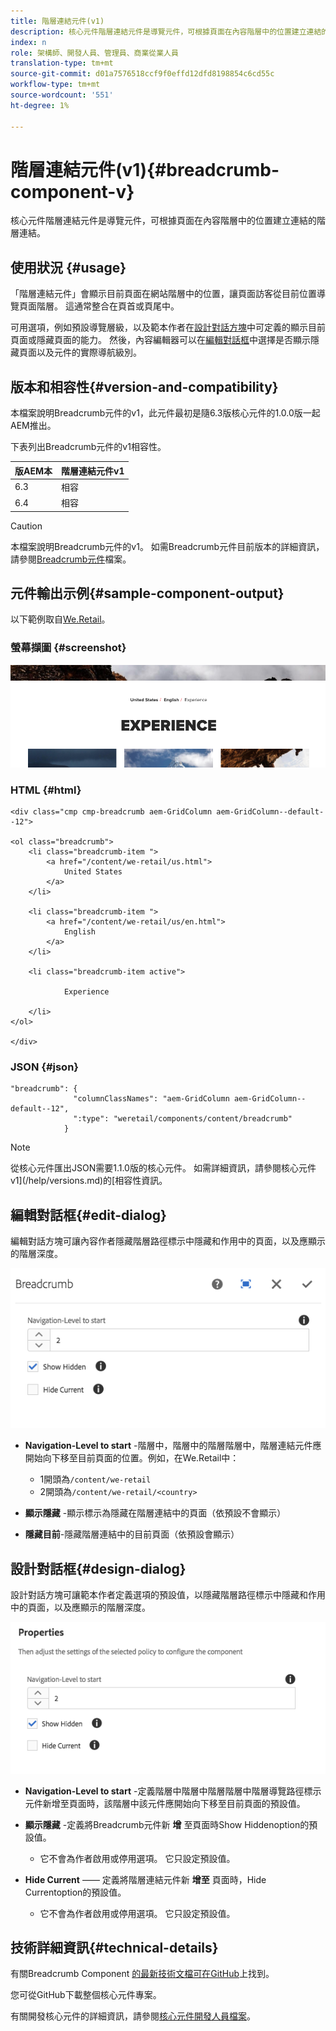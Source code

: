 ```yaml
---
title: 階層連結元件(v1)
description: 核心元件階層連結元件是導覽元件，可根據頁面在內容階層中的位置建立連結的階層連結。
index: n
role: 架構師、開發人員、管理員、商業從業人員
translation-type: tm+mt
source-git-commit: d01a7576518ccf9f0effd12dfd8198854c6cd55c
workflow-type: tm+mt
source-wordcount: '551'
ht-degree: 1%

---
```



# 階層連結元件(v1){#breadcrumb-component-v}

核心元件階層連結元件是導覽元件，可根據頁面在內容階層中的位置建立連結的階層連結。

## 使用狀況 {#usage}

「階層連結元件」會顯示目前頁面在網站階層中的位置，讓頁面訪客從目前位置導覽頁面階層。 這通常整合在頁首或頁尾中。

可用選項，例如預設導覽層級，以及範本作者在[設計對話方塊](#design-dialog)中可定義的顯示目前頁面或隱藏頁面的能力。 然後，內容編輯器可以在[編輯對話框](#edit-dialog)中選擇是否顯示隱藏頁面以及元件的實際導航級別。

## 版本和相容性{#version-and-compatibility}

本檔案說明Breadcrumb元件的v1，此元件最初是隨6.3版核心元件的1.0.0版一起AEM推出。

下表列出Breadcrumb元件的v1相容性。

| 版AEM本 | 階層連結元件v1 |
|--- |--- |
| 6.3 | 相容 |
| 6.4 | 相容 |

>[!CAUTION]
>
>本檔案說明Breadcrumb元件的v1。
>如需Breadcrumb元件目前版本的詳細資訊，請參閱[Breadcrumb元件](/help/components/breadcrumb.md)檔案。

## 元件輸出示例{#sample-component-output}

以下範例取自[We.Retail](https://helpx.adobe.com/experience-manager/6-4/sites/developing/using/we-retail.html)。

### 螢幕擷圖 {#screenshot}

![](/help/assets/chlimage_1-33.png)

### HTML {#html}

```
<div class="cmp cmp-breadcrumb aem-GridColumn aem-GridColumn--default--12">

<ol class="breadcrumb">
    <li class="breadcrumb-item ">
        <a href="/content/we-retail/us.html">
            United States
        </a>
    </li>

    <li class="breadcrumb-item ">
        <a href="/content/we-retail/us/en.html">
            English
        </a>
    </li>

    <li class="breadcrumb-item active">
        
            Experience
        
    </li>
</ol>
 
</div>
```

### JSON {#json}

```
"breadcrumb": {
              "columnClassNames": "aem-GridColumn aem-GridColumn--default--12",
              ":type": "weretail/components/content/breadcrumb"
            }
```

>[!NOTE]
>
>從核心元件匯出JSON需要1.1.0版的核心元件。 如需詳細資訊，請參閱核心元件v1](/help/versions.md)的[相容性資訊。

## 編輯對話框{#edit-dialog}

編輯對話方塊可讓內容作者隱藏階層路徑標示中隱藏和作用中的頁面，以及應顯示的階層深度。

![](/help/assets/chlimage_1-34.png)

* **Navigation-Level to start** -階層中，階層中的階層階層中，階層連結元件應開始向下移至目前頁面的位置。例如，在We.Retail中：

   * 1開頭為`/content/we-retail`
   * 2開頭為`/content/we-retail/<country>`

* **顯示隱藏** -顯示標示為隱藏在階層連結中的頁面（依預設不會顯示）
* **隱藏目前**-隱藏階層連結中的目前頁面（依預設會顯示）

## 設計對話框{#design-dialog}

設計對話方塊可讓範本作者定義選項的預設值，以隱藏階層路徑標示中隱藏和作用中的頁面，以及應顯示的階層深度。

![](/help/assets/chlimage_1-35.png)

* **Navigation-Level to start** -定義階層中階層中階層階層中階層導覽路徑標示元件新增至頁面時，該階層中該元件應開始向下移至目前頁面的預設值。
* **顯示隱藏** -定義將Breadcrumb元件新 **增** 至頁面時Show Hiddenoption的預設值。

   * 它不會為作者啟用或停用選項。 它只設定預設值。

* **Hide Current**  —— 定義將階層連結元件新 **增至** 頁面時，Hide Currentoption的預設值。

   * 它不會為作者啟用或停用選項。 它只設定預設值。

## 技術詳細資訊{#technical-details}

有關Breadcrumb Component [的最新技術文檔可在GitHub](https://github.com/adobe/aem-core-wcm-components/tree/master/content/src/content/jcr_root/apps/core/wcm/components/breadcrumb/v1/breadcrumb)上找到。

您可從GitHub下載整個核心元件專案。

有關開發核心元件的詳細資訊，請參閱[核心元件開發人員檔案](/help/developing/overview.md)。

